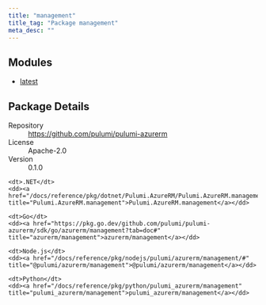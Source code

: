 ```yaml
---
title: "management"
title_tag: "Package management"
meta_desc: ""
---
```


<!-- WARNING: this file was generated by Pulumi Docs Generator. -->
<!-- Do not edit by hand unless you're certain you know what you are doing! -->



<h2 id="modules">Modules</h2>
<ul class="api">
    <li><a href="latest/" title="latest"><span class="symbol module"></span>latest</a></li>
</ul>

<h2 id="package-details">Package Details</h2>
<dl class="package-details">
	<dt>Repository</dt>
	<dd><a href="https://github.com/pulumi/pulumi-azurerm">https://github.com/pulumi/pulumi-azurerm</a></dd>
	<dt>License</dt>
	<dd>Apache-2.0</dd>
	<dt>Version</dt>
	<dd>0.1.0</dd>
</dl>



<dl class="tabular">

    <dt>.NET</dt>
    <dd><a href="/docs/reference/pkg/dotnet/Pulumi.AzureRM/Pulumi.AzureRM.management.html" title="Pulumi.AzureRM.management">Pulumi.AzureRM.management</a></dd>

    <dt>Go</dt>
    <dd><a href="https://pkg.go.dev/github.com/pulumi/pulumi-azurerm/sdk/go/azurerm/management?tab=doc#" title="azurerm/management">azurerm/management</a></dd>

    <dt>Node.js</dt>
    <dd><a href="/docs/reference/pkg/nodejs/pulumi/azurerm/management/#" title="@pulumi/azurerm/management">@pulumi/azurerm/management</a></dd>

    <dt>Python</dt>
    <dd><a href="/docs/reference/pkg/python/pulumi_azurerm/management" title="pulumi_azurerm/management">pulumi_azurerm/management</a></dd>

</dl>

